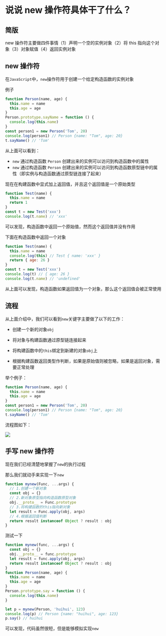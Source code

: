 # 说说 new 操作符具体干了什么？

## 简版

new 操作符主要做四件事情（1）声明一个空的实例对象（2）将 this 指向这个对象（3）对象赋值（4）返回实例对象

## new 操作符

在`JavaScript`中，`new`操作符用于创建一个给定构造函数的实例对象

例子

```js
function Person(name, age) {
  this.name = name
  this.age = age
}
Person.prototype.sayName = function () {
  console.log(this.name)
}
const person1 = new Person('Tom', 20)
console.log(person1) // Person {name: "Tom", age: 20}
t.sayName() // 'Tom'
```

从上面可以看到：

+   `new` 通过构造函数 `Person` 创建出来的实例可以访问到构造函数中的属性
+   `new` 通过构造函数 `Person` 创建出来的实例可以访问到构造函数原型链中的属性（即实例与构造函数通过原型链连接了起来）

现在在构建函数中显式加上返回值，并且这个返回值是一个原始类型

```js
function Test(name) {
  this.name = name
  return 1
}
const t = new Test('xxx')
console.log(t.name) // 'xxx'
```

可以发现，构造函数中返回一个原始值，然而这个返回值并没有作用

下面在构造函数中返回一个对象

```js
function Test(name) {
  this.name = name
  console.log(this) // Test { name: 'xxx' }
  return { age: 26 }
}
const t = new Test('xxx')
console.log(t) // { age: 26 }
console.log(t.name) // 'undefined'
```

从上面可以发现，构造函数如果返回值为一个对象，那么这个返回值会被正常使用

## 流程

从上面介绍中，我们可以看到`new`关键字主要做了以下的工作：

+   创建一个新的对象`obj`
    
+   将对象与构建函数通过原型链连接起来
    
+   将构建函数中的`this`绑定到新建的对象`obj`上
    
+   根据构建函数返回类型作判断，如果是原始值则被忽略，如果是返回对象，需要正常处理
    

举个例子：

```js
function Person(name, age) {
  this.name = name
  this.age = age
}
const person1 = new Person('Tom', 20)
console.log(person1) // Person {name: "Tom", age: 20}
t.sayName() // 'Tom'
```

流程图如下：

![](http://fanyouf.gitee.io/interview/assets/img/b429b990-7a39-11eb-85f6-6fac77c0c9b3.0a662463.png)

## 手写 new 操作符

现在我们已经清楚地掌握了`new`的执行过程

那么我们就动手来实现一下`new`

```js
function mynew(Func, ...args) {
  // 1.创建一个新对象
  const obj = {}
  // 2.新对象原型指向构造函数原型对象
  obj.__proto__ = Func.prototype
  // 3.将构建函数的this指向新对象
  let result = Func.apply(obj, args)
  // 4.根据返回值判断
  return result instanceof Object ? result : obj
}
```

测试一下

```js
function mynew(func, ...args) {
  const obj = {}
  obj.__proto__ = func.prototype
  let result = func.apply(obj, args)
  return result instanceof Object ? result : obj
}
function Person(name, age) {
  this.name = name
  this.age = age
}
Person.prototype.say = function () {
  console.log(this.name)
}

let p = mynew(Person, 'huihui', 123)
console.log(p) // Person {name: "huihui", age: 123}
p.say() // huihui
```

可以发现，代码虽然很短，但是能够模拟实现`new`